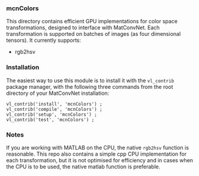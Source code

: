 ### mcnColors

This directory contains efficient GPU implementations for color space transformations, designed to interface with MatConvNet. Each transformation is supported on batches of images (as four dimensional tensors).  It currently supports:

* rgb2hsv

### Installation

The easiest way to use this module is to install it with the `vl_contrib` package manager, with the following three commands from the root directory of your MatConvNet installation:

```
vl_contrib('install', 'mcnColors') ;
vl_contrib('compile', 'mcnColors') ;
vl_contrib('setup', 'mcnColors') ;
vl_contrib('test', 'mcnColors') ;
```

### Notes

If you are working with MATLAB on the CPU, the native `rgb2hsv` function is reasonable.  This repo also contains a simple cpp CPU implementation for each transformation, but it is not optimised for efficiency and in cases when the CPU is to be used, the native matlab function is preferable. 
